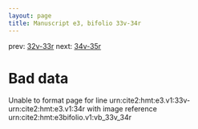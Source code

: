 ```yaml
---
layout: page
title: Manuscript e3, bifolio 33v-34r
---
```


prev: [32v-33r](../32v-33r/) next: [34v-35r](../34v-35r/)

# Bad data

Unable to format page for line urn:cite2:hmt:e3.v1:33v-urn:cite2:hmt:e3.v1:34r with image reference urn:cite2:hmt:e3bifolio.v1:vb_33v_34r
